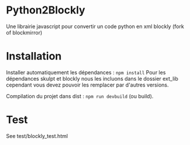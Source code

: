 # Python2Blockly
Une librairie javascript pour convertir un code python en xml blockly (fork of blockmirror)

# Installation

Installer automatiquement les dépendances : `npm install` 
Pour les dépendances skulpt et blockly nous les incluons dans le dossier ext_lib cependant
vous devez pouvoir les remplacer par d'autres versions.

Compilation du projet dans dist : `npm run devbuild` (ou build).

# Test
See test/blockly_test.html
